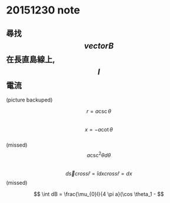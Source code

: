 # 20151230 note
## 尋找 $$ vector B $$ 在長直島線上, $$ I $$ 電流
(picture backuped)

$$ r = a \csc \theta $$  
$$ x = -a \cot \theta $$  
(missed)  $$ a \csc ^2 \theta d \theta $$  
$$ d \overrightarrow{s} cross \hat{r} = \hat{i} dx cross \hat{r} = dx $$
(missed)

$$ \int dB = \frac{\mu_{0}I}{4 \pi a}(\cos \theta_1 -  $$